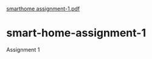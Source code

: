 [smarthome assignment-1.pdf](https://github.com/sharminsd02/smart-home-assignment-1/files/9591142/smarthome.assignment-1.pdf)
# smart-home-assignment-1
Assignment 1
